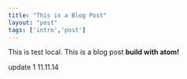 ```yaml
---
title: "This is a Blog Post"
layout: "post"
tags: ['intro','post']
---
```


This is test local. This is a  blog post  **build with atom!**

update 1 11.11.14
